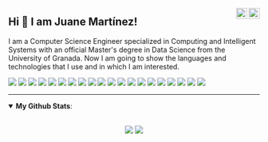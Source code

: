 <a href="https://twitter.com/JuaneMartinez99" target="_blank" rel="nofollow"><img align="right" alt="Juane's Twitter" width="22px" src="https://cdn.jsdelivr.net/npm/simple-icons@v3/icons/twitter.svg" /></a><a href="https://www.linkedin.com/in/juan-emilio-mart%C3%ADnez-manj%C3%B3n-833451194/" target="_blank" rel="nofollow"><img align="right" alt="Juane's Linkdein" width="22px" src="https://cdn.jsdelivr.net/npm/simple-icons@v3/icons/linkedin.svg" /></a>

## Hi 👋 I am Juane Martínez! 
I am a Computer Science Engineer specialized in Computing and Intelligent Systems with an official Master's degree in Data Science from the University of Granada.
Now I am going to show the languages ​​and technologies that I use and in which I am interested.

<img src="https://img.shields.io/badge/python%20-%2314354C.svg?&style=for-the-badge&logo=python&logoColor=white" /> <img src="https://img.shields.io/badge/c%20-%2300599C.svg?&style=for-the-badge&logo=c&logoColor=white" /> <img src="https://img.shields.io/badge/c++%20-%2300599C.svg?&style=for-the-badge&logo=c%2B%2B&logoColor=white" /> <img src="https://img.shields.io/badge/java-%23ED8B00.svg?&style=for-the-badge&logo=java&logoColor=white" /> <img src="https://img.shields.io/badge/kotlin-%230095D5.svg?&style=for-the-badge&logo=kotlin&logoColor=white" /> <img src="https://img.shields.io/badge/ruby-%23CC342D.svg?&style=for-the-badge&logo=ruby&logoColor=white" /> <img src="https://img.shields.io/badge/shell_script%20-%23121011.svg?&style=for-the-badge&logo=gnu-bash&logoColor=white" /> <img src="https://img.shields.io/badge/latex-%23008080.svg?&style=for-the-badge&logo=latex&logoColor=white" /> <img src="https://img.shields.io/badge/git-%23F05032.svg?&style=for-the-badge&logo=git&logoColor=white" /> <img src="https://img.shields.io/badge/gnu-%23A42E2B.svg?&style=for-the-badge&logo=gnu&logoColor=white" /> <img src="https://img.shields.io/badge/keras-%23D00000.svg?&style=for-the-badge&logo=keras&logoColor=white" /> <img src="https://img.shields.io/badge/linux-%23FCC624.svg?&style=for-the-badge&logo=linux&logoColor=white" /> <img src="https://img.shields.io/badge/numpy-%23013243.svg?&style=for-the-badge&logo=numpy&logoColor=white" /> <img src="https://img.shields.io/badge/trello-%230079BF.svg?&style=for-the-badge&logo=trello&logoColor=white" /> <img src="https://img.shields.io/badge/anaconda-%2342B029.svg?&style=for-the-badge&logo=anaconda&logoColor=white" /> <img src="https://img.shields.io/badge/tensorflow-%23FF6F00.svg?&style=for-the-badge&logo=tensorflow&logoColor=white" /> <img src="https://img.shields.io/badge/scikit learn-%23F7931E.svg?&style=for-the-badge&logo=scikit-learn&logoColor=white" /> <img src="https://img.shields.io/badge/android studio-%233DDC84.svg?&style=for-the-badge&logo=android-studio&logoColor=white" /> <img src="https://img.shields.io/badge/unreal%20engine%20-%23313131.svg?&style=for-the-badge&logo=unreal%20engine&logoColor=white" /> <img src="https://img.shields.io/badge/RStudio-75AADB?style=for-the-badge&logo=RStudio&logoColor=white" />

---
<details open>
 <summary><b>My Github Stats</b>: </summary>
<br>
<p align = "center">
  <img src = "https://github-readme-stats.vercel.app/api?username=Juane99&show_icons=true&theme=algolia&line_height=27">
  <img src = "https://github-readme-stats.vercel.app/api/top-langs/?username=Juane99&theme=algolia&langs_count=10">
</p>
</details>
